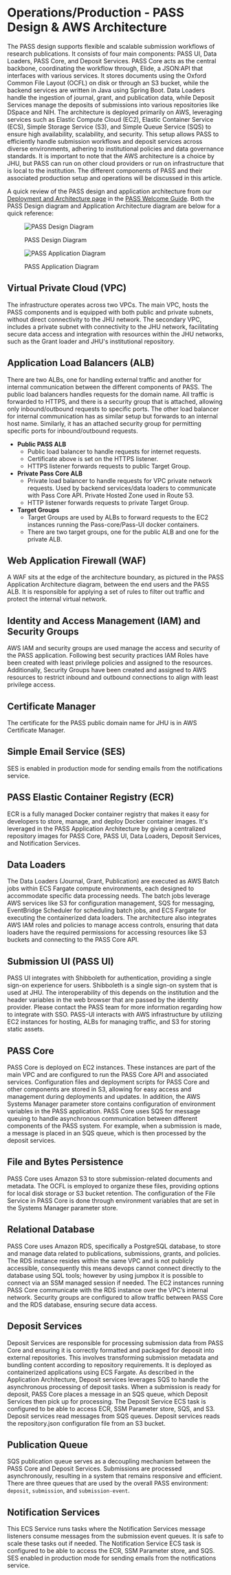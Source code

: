 # Operations/Production - PASS Design & AWS Architecture

The PASS design supports flexible and scalable submission workflows of research publications. It consists of four main
components: PASS UI, Data Loaders, PASS Core, and Deposit Services. PASS Core acts as the central backbone, coordinating
the workflow through, Elide, a JSON:API that interfaces with various services. It stores documents using the 
Oxford Common File Layout (OCFL) on disk or through an S3 bucket, while the backend services are written in Java using 
Spring Boot. Data Loaders handle the ingestion of journal, grant, and publication data, while Deposit Services manage 
the deposits of submissions into various repositories like DSpace and NIH. The architecture is deployed primarily on AWS,
leveraging services such as Elastic Compute Cloud (EC2), Elastic Container Service (ECS), Simple Storage Service (S3), 
and Simple Queue Service (SQS) to ensure high availability, scalability, and security. This setup allows PASS to 
efficiently handle submission workflows and deposit services across diverse environments, adhering to institutional 
policies and data governance standards. It is important to note that the AWS architecture is a choice by JHU, but PASS 
can run on other cloud providers or run on infrastructure that is local to the institution. The different components of
PASS and their associated production setup and operations will be discussed in this article.

A quick review of the PASS design and application architecture from our [Deployment and Architecture page](../../welcome-guide%2Fdeployment-architecture.md)
in the [PASS Welcome Guide](../../welcome-guide). Both the PASS Design diagram and Application 
Architecture diagram are below for a quick reference:

<figure><img src="../../.gitbook/assets/pass-architecture-simple-v2-wo-admin-ui.png" alt="PASS Design Diagram"><figcaption><p>PASS Design Diagram</p></figcaption></figure>

<figure><img src="../../.gitbook/assets/application_architecture_diagram.jpg" alt="PASS Application Diagram"><figcaption><p>PASS Application Diagram</p></figcaption></figure>

## Virtual Private Cloud (VPC)
The infrastructure operates across two VPCs. The main VPC, hosts the PASS components and is 
equipped with both public and private subnets, without direct connectivity to the JHU network. The secondary VPC, 
includes a private subnet with connectivity to the JHU network, facilitating secure data access and integration with
resources within the JHU networks, such as the Grant loader and JHU's institutional repository.

## Application Load Balancers (ALB)
There are two ALBs, one for handling external traffic and another for internal communication between the different 
components of PASS. The public load balancers handles requests for the domain name. All traffic is forwarded to HTTPS,
and there is a security group that is attached, allowing only inbound/outbound requests to specific ports. The other
load balancer for internal communication has as similar setup but forwards to an internal host name. Similarly, it has
an attached security group for permitting specific ports for inbound/outbound requests.

* **Public PASS ALB**
  * Public load balancer to handle requests for internet requests.  
  * Certificate above is set on the HTTPS listener.
  * HTTPS listener forwards requests to public Target Group.
* **Private Pass Core ALB**
  * Private load balancer to handle requests for VPC private network requests. Used by backend services/data loaders to 
  communicate with Pass Core API. Private Hosted Zone used in Route 53.
  * HTTP listener forwards requests to private Target Group.
* **Target Groups**
  * Target Groups are used by ALBs to forward requests to the EC2 instances running the Pass-core/Pass-UI docker 
containers. 
  * There are two target groups, one for the public ALB and one for the private ALB.

## Web Application Firewall (WAF)
A WAF sits at the edge of the architecture boundary, as pictured in the PASS Application Architecture diagram, between
the end users and the PASS ALB. It is responsible for applying a set of rules to filter out traffic and protect the
internal virtual network.

## Identity and Access Management (IAM) and Security Groups
AWS IAM and security groups are used manage the access and security of the PASS application. Following best security 
practices IAM Roles have been created with least privilege policies and assigned to the resources. Additionally, 
Security Groups have been created and assigned to AWS resources to restrict inbound and outbound connections to align 
with least privilege access.

## Certificate Manager
The certificate for the PASS public domain name for JHU is in AWS Certificate Manager.

## Simple Email Service (SES)
SES is enabled in production mode for sending emails from the notifications service.

## PASS Elastic Container Registry (ECR)
ECR is a fully managed Docker container registry that makes it easy for developers to store, manage, and deploy Docker 
container images. It's leveraged in the PASS Application Architecture by giving a centralized repository images for PASS
Core, PASS UI, Data Loaders, Deposit Services, and Notification Services.

## Data Loaders
The Data Loaders (Journal, Grant, Publication) are executed as AWS Batch jobs within ECS Fargate compute 
environments, each designed to accommodate specific data processing needs. The batch jobs leverage AWS services like S3
for configuration management, SQS for messaging, EventBridge Scheduler for scheduling batch jobs, and ECS Fargate for 
executing the containerized data loaders. The architecture also integrates AWS IAM roles and policies to manage access 
controls, ensuring that data loaders have the required permissions for accessing resources like S3 buckets and 
connecting to the PASS Core API.

## Submission UI (PASS UI)
PASS UI integrates with Shibboleth for authentication, providing a single sign-on experience for users. Shibboleth is a 
single sign-on system that is used at JHU. The interoperability of this depends on the institution and the header
variables in the web browser that are passed by the identity provider. Please contact the PASS team for more information
regarding how to integrate with SSO. PASS-UI interacts with AWS infrastructure by utilizing EC2 instances for hosting, 
ALBs for managing traffic, and S3 for storing static assets.

## PASS Core
PASS Core is deployed on EC2 instances. These instances are part of the main VPC and are configured to run the PASS Core
API and associated services. Configuration files and deployment scripts for PASS Core and other components are stored in
S3, allowing for easy access and management during deployments and updates. In addition, the AWS Systems Manager 
parameter store contains configuration of environment variables in the PASS application. PASS Core uses SQS for message
queuing to handle asynchronous communication between different components of the PASS system. For example, when a 
submission is made, a message is placed in an SQS queue, which is then processed by the deposit services.

## File and Bytes Persistence
PASS Core uses Amazon S3 to store submission-related documents and metadata. The OCFL is employed to organize these 
files, providing options for local disk storage or S3 bucket retention. The configuration of the File Service in PASS 
Core is done through environment variables that are set in the Systems Manager parameter store.

## Relational Database
PASS Core uses Amazon RDS, specifically a PostgreSQL database, to store and manage data related to publications, 
submissions, grants, and policies. The RDS instance resides within the same VPC and is not publicly accessible, 
consequently this means devops cannot connect directly to the database using SQL tools; however by using jumpbox it is 
possible to connect via an SSM managed session if needed. The EC2 instances running PASS Core communicate with the RDS 
instance over the VPC’s internal network. Security groups are configured to allow traffic between PASS Core and the RDS 
database, ensuring secure data access.

## Deposit Services
Deposit Services are responsible for processing submission data from PASS Core and ensuring it is correctly formatted 
and packaged for deposit into external repositories. This involves transforming submission metadata and bundling content
according to repository requirements. It is deployed as containerized applications using ECS Fargate. As described in
the Application Architecture, Deposit services leverages SQS to handle the asynchronous processing of deposit tasks. 
When a submission is ready for deposit, PASS Core places a message in an SQS queue, which Deposit Services then pick up
for processing. The Deposit Service ECS task is configured to be able to access ECR, SSM Parameter store, SQS, and S3. 
Deposit services read messages from SQS queues. Deposit services reads the repository.json configuration file from an 
S3 bucket.

## Publication Queue
SQS publication queue serves as a decoupling mechanism between the PASS Core and Deposit Services. Submissions are 
processed asynchronously, resulting in a system that remains responsive and efficient. There are three queues that are
used by the overall PASS environment: `deposit`, `submission`, and `submission-event`.

## Notification Services
This ECS Service runs tasks where the Notification Services message listeners consume messages from the submission 
event queues. It is safe to scale these tasks out if needed. The Notification Service ECS task is configured to be 
able to access the ECR, SSM Parameter store, and SQS. SES enabled in production mode for sending emails from 
the notifications service.